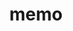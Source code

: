 ---
layout: smileys&emotion
title: memo
emoji: memo
permalink: 📝.html
image: assets/img/3moji/memo.png
---
